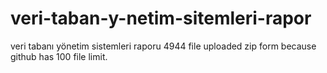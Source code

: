 # veri-taban-y-netim-sitemleri-rapor
veri tabanı yönetim sistemleri raporu
4944 file uploaded zip form because github has 100  file limit.
